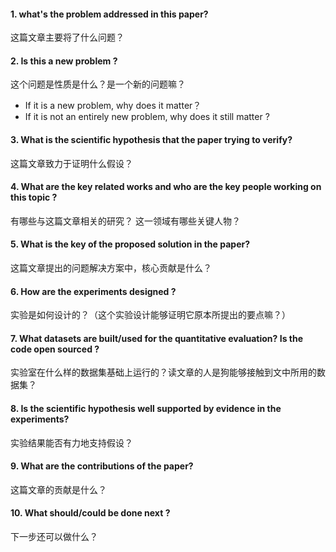 #### 1. what's the problem addressed in this paper?

这篇文章主要将了什么问题？ 

#### 2. Is this a new problem ? 

这个问题是性质是什么？是一个新的问题嘛？

+ If it is a new problem, why does it matter？
+ If it is not an entirely new problem, why does it still matter ?

#### 3. What is the scientific hypothesis that the paper trying to verify?

这篇文章致力于证明什么假设？

#### 4. What are the key related works and who are the key people working on this topic ?

有哪些与这篇文章相关的研究？ 这一领域有哪些关键人物？

#### 5. What is the key of the proposed solution in the paper?

这篇文章提出的问题解决方案中，核心贡献是什么？

#### 6. How are the experiments designed ?

实验是如何设计的？（这个实验设计能够证明它原本所提出的要点嘛？）

#### 7. What datasets are built/used for the quantitative evaluation? Is the code open sourced ?

实验室在什么样的数据集基础上运行的？读文章的人是狗能够接触到文中所用的数据集？ 

#### 8. Is the scientific hypothesis well supported by evidence in the experiments?

实验结果能否有力地支持假设？ 

#### 9. What are the contributions of the paper?

这篇文章的贡献是什么？

#### 10. What should/could be done next ?

下一步还可以做什么？